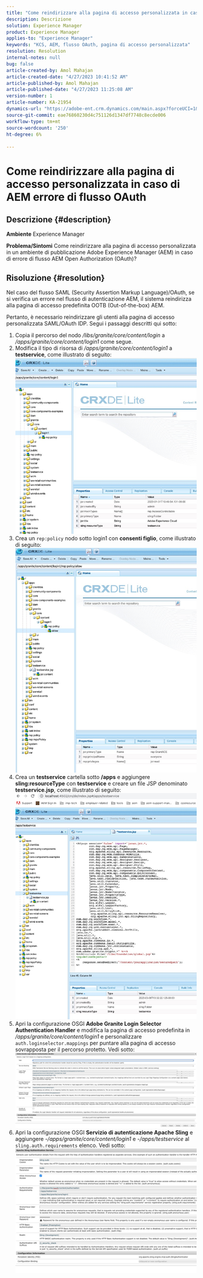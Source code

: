 ```yaml
---
title: "Come reindirizzare alla pagina di accesso personalizzata in caso di AEM errore di flusso OAuth"
description: Descrizione
solution: Experience Manager
product: Experience Manager
applies-to: "Experience Manager"
keywords: "KCS, AEM, flusso OAuth, pagina di accesso personalizzata"
resolution: Resolution
internal-notes: null
bug: false
article-created-by: Amol Mahajan
article-created-date: "4/27/2023 10:41:52 AM"
article-published-by: Amol Mahajan
article-published-date: "4/27/2023 11:25:08 AM"
version-number: 1
article-number: KA-21954
dynamics-url: "https://adobe-ent.crm.dynamics.com/main.aspx?forceUCI=1&pagetype=entityrecord&etn=knowledgearticle&id=f721c418-e8e4-ed11-a7c7-6045bd006a22"
source-git-commit: eae76860230d4c751126d1347df7748c8ecde006
workflow-type: tm+mt
source-wordcount: '250'
ht-degree: 6%

---
```


# Come reindirizzare alla pagina di accesso personalizzata in caso di AEM errore di flusso OAuth

## Descrizione {#description}

<b>Ambiente</b>
Experience Manager


<b>Problema/Sintomi</b>
Come reindirizzare alla pagina di accesso personalizzata in un ambiente di pubblicazione Adobe Experience Manager (AEM) in caso di errore di flusso AEM Open Authorization (OAuth)?


## Risoluzione {#resolution}


Nel caso del flusso SAML (Security Assertion Markup Language)/OAuth, se si verifica un errore nel flusso di autenticazione AEM, il sistema reindirizza alla pagina di accesso predefinita OOTB (Out-of-the-box) AEM.

Pertanto, è necessario reindirizzare gli utenti alla pagina di accesso personalizzata SAML/OAuth IDP. Segui i passaggi descritti qui sotto:

1. Copia il percorso del nodo */libs/granite/core/content/login* a */apps/granite/core/content/login1* come segue.
2. Modifica il tipo di risorsa di */apps/granite/core/content/login1* a <b>testservice</b>, come illustrato di seguito:![](assets/25e0ebb5-ede4-ed11-a7c7-6045bd006a22.png)
3. Crea un `rep:policy` nodo sotto login1 con <b>consenti figlio</b>, come illustrato di seguito:![](assets/cc0347ce-ede4-ed11-a7c7-6045bd006a22.png)
4. Crea un <b>testservice</b> cartella sotto <b>/apps</b> e aggiungere <b>sling:resourceType</b> con <b>testservice</b> e creare un file JSP denominato <b>testservice.jsp</b>, come illustrato di seguito:![](assets/aec657e1-ede4-ed11-a7c7-6045bd006a22.png)
5. Apri la configurazione OSGI <b>Adobe Granite Login Selector Authentication Handler</b> e modifica la pagina di accesso predefinita in */apps/granite/core/content/login1* e personalizzare `auth.loginselector.mappings` per puntare alla pagina di accesso sovrapposta per il percorso protetto. Vedi sotto:![](assets/b45869f6-ede4-ed11-a7c7-6045bd006a22.png)
6. Apri la configurazione OSGI <b>Servizio di autenticazione Apache Sling</b> e aggiungere *-/apps/granite/core/content/login1* e *-/apps/testservice* al `sling.auth.requirements` elenco. Vedi sotto:![](assets/494fad08-eee4-ed11-a7c7-6045bd006a22.png)

